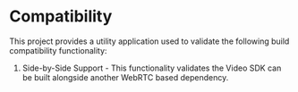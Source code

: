 # Compatibility

This project provides a utility application used to validate the following build compatibility
functionality:

1. Side-by-Side Support - This functionality validates the Video SDK can be built alongside another
WebRTC based dependency.
